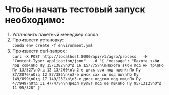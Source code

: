 # Чтобы начать тестовый запуск необходимо:
1) Установить пакетный менеджер conda
2) Произвести установку:\
`conda env create -f environment.yml `
3) Произвести curl-запрос:\
`curl -X POST http://localhost:8000/api/v1/agro/process   -H "Content-Type: application/json"   -d '{
        "message": "Пахота зяби под сою\nПо Пу 15/1382\nОтд 16 15/775\n\nПахота зяби под мн тр\nПо Пу 13/527\nОтд 12 13/260\n\n2-е диск сои под пшен\nПо Пу 87/2076\nОтд 12 87/386\n\n2-е диск сах св под пш\nПо Пу 149/899\nОтд 17 149/232\n\n3-е диск подсол под пш\nПо Пу 47/949\nОтд 11 47/47\n\nПредп культ под оз пш\nПо Пу 95/1312\nОтд 11 95/328"
      }'`